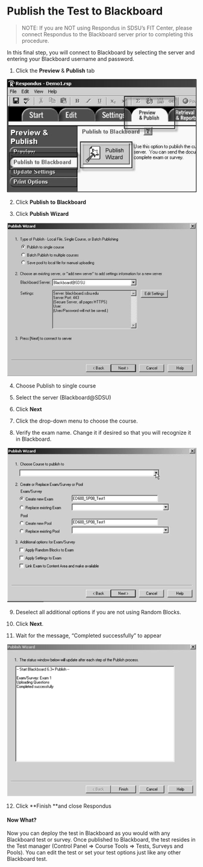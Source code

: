# Publish the Test to Blackboard

>NOTE: If you are NOT using Respondus in SDSU’s FIT Center, please connect Respondus to the Blackboard server prior to completing this procedure.

In this final step, you will connect to Blackboard by selecting the server and entering your Blackboard username and password.

1. Click the **Preview** & **Publish** tab

![](/assets/publish.png)

2. Click **Publish** **to** **Blackboard**

3. Click **Publish** **Wizard**

![](/assets/publishWizard.png)

4. Choose Publish to single course

5. Select the server \(Blackboard@SDSU\)

6. Click **Next**

7. Click the drop-down menu to choose the course.

8. Verify the exam name. Change it if desired so that you will recognize it in Blackboard.

![](/assets/chossecourse.png)

9. Deselect all additional options if you are not using Random Blocks.

10. Click **Next**.

11. Wait for the message, “Completed successfully” to appear

![](/assets/success.png)

12. Click **Finish **and close Respondus

#### Now What?

Now you can deploy the test in Blackboard as you would with any Blackboard test or survey. Once published to Blackboard, the test resides in the Test manager \(Control Panel =&gt; Course Tools =&gt; Tests, Surveys and Pools\). You can edit the test or set your test options just like any other Blackboard test.

